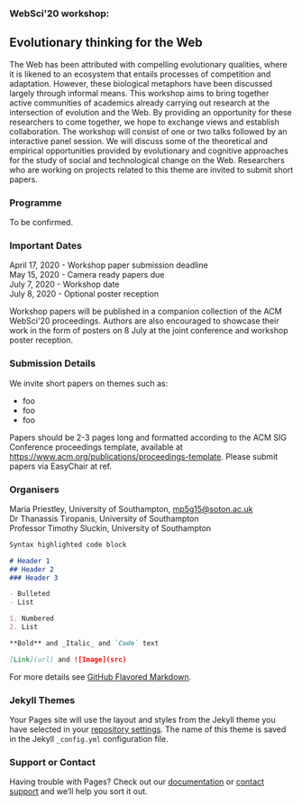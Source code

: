 ### WebSci'20 workshop:
## Evolutionary thinking for the Web

The Web has been attributed with compelling evolutionary qualities, where it is likened to an ecosystem that entails processes of competition and adaptation. However, these biological metaphors have been discussed largely through informal means. This workshop aims to bring together active communities of academics already carrying out research at the intersection of evolution and the Web. By providing an opportunity for these researchers to come together, we hope to exchange views and establish collaboration. The workshop will consist of one or two talks followed by an interactive panel session. We will discuss some of the theoretical and empirical opportunities provided by evolutionary and cognitive approaches for the study of social and technological change on the Web. Researchers who are working on projects related to this theme are invited to submit short papers.

### Programme
To be confirmed.

### Important Dates

April 17, 2020 - Workshop paper submission deadline  
May 15, 2020 - Camera ready papers due  
July 7, 2020 - Workshop date  
July 8, 2020 - Optional poster reception  

Workshop papers will be published in a companion collection of the ACM WebSci'20 proceedings. 
Authors are also encouraged to showcase their work in the form of posters on 8 July at the joint conference and workshop poster reception. 

### Submission Details

We invite short papers on themes such as:  
- foo  
- foo  
- foo  

Papers should be 2-3 pages long and formatted according to the ACM SIG Conference proceedings template, available at https://www.acm.org/publications/proceedings-template. Please submit papers via EasyChair at ref. 

### Organisers
Maria Priestley, University of Southampton, mp5g15@soton.ac.uk  
Dr Thanassis Tiropanis, University of Southampton  
Professor Timothy Sluckin, University of Southampton  

```markdown
Syntax highlighted code block

# Header 1
## Header 2
### Header 3

- Bulleted
- List

1. Numbered
2. List

**Bold** and _Italic_ and `Code` text

[Link](url) and ![Image](src)
```

For more details see [GitHub Flavored Markdown](https://guides.github.com/features/mastering-markdown/).

### Jekyll Themes

Your Pages site will use the layout and styles from the Jekyll theme you have selected in your [repository settings](https://github.com/mpriestley/mpriestley.github.io/settings). The name of this theme is saved in the Jekyll `_config.yml` configuration file.

### Support or Contact

Having trouble with Pages? Check out our [documentation](https://help.github.com/categories/github-pages-basics/) or [contact support](https://github.com/contact) and we’ll help you sort it out.
